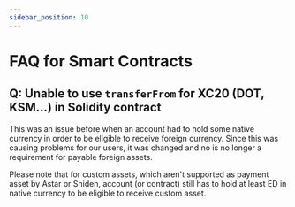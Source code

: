 ```yaml
---
sidebar_position: 10
---
```


# FAQ for Smart Contracts

## Q: Unable to use `transferFrom` for XC20 (DOT, KSM...) in Solidity contract

This was an issue before when an account had to hold some native currency in order to be eligible to receive foreign currency.
Since this was causing problems for our users, it was changed and no is no longer a requirement for payable foreign assets.

Please note that for custom assets, which aren't supported as payment asset by Astar or Shiden, account (or contract) still has
to hold at least ED in native currency to be eligible to receive custom asset.

